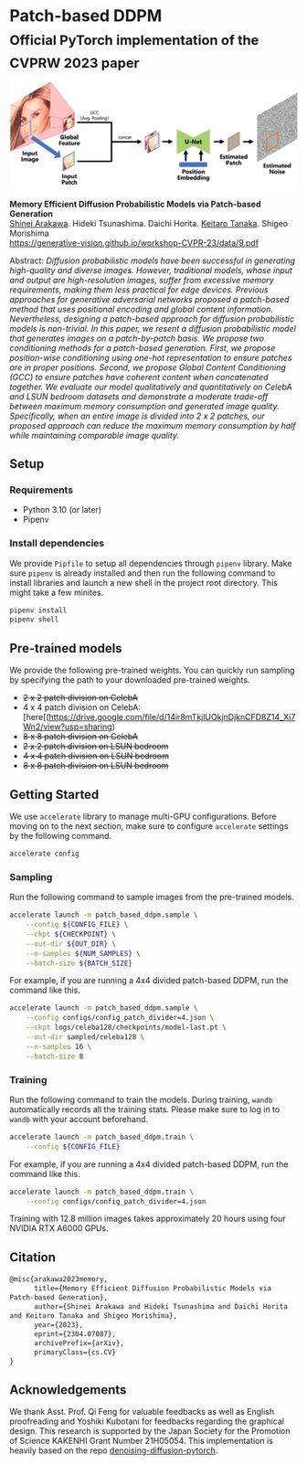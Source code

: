 # Patch-based DDPM<br><sub>Official PyTorch implementation of the CVPRW 2023 paper</sub>

![Teaser image](./assets/teaser.jpg)

**Memory Efficient Diffusion Probabilistic Models via Patch-based Generation**<br>
[Shinei Arakawa](https://shineiarakawa.github.io/). Hideki Tsunashima. Daichi Horita. [Keitaro Tanaka](https://sites.google.com/view/keitarotanaka/). Shigeo Morishima<br>
https://generative-vision.github.io/workshop-CVPR-23/data/9.pdf<br>

Abstract: *Diffusion probabilistic models have been successful in generating high-quality and diverse images. However, traditional models, whose input and output are high-resolution images, suffer from excessive memory requirements, making them less practical for edge devices. Previous approaches for generative adversarial networks proposed a patch-based method that uses positional encoding and global content information. Nevertheless, designing a patch-based approach for diffusion probabilistic models is non-trivial. In this paper, we resent a diffusion probabilistic model that generates images on a patch-by-patch basis. We propose two conditioning methods for a patch-based generation. First, we propose position-wise conditioning using one-hot representation to ensure patches are in proper positions. Second, we propose Global Content Conditioning (GCC) to ensure patches have coherent content when concatenated together. We evaluate our model qualitatively and quantitatively on CelebA and LSUN bedroom datasets and demonstrate a moderate trade-off between maximum memory consumption and generated image quality. Specifically, when an entire image is divided into 2 x 2 patches, our proposed approach can reduce the maximum memory consumption by half while maintaining comparable image quality.*

## Setup
### Requirements
- Python 3.10 (or later)
- Pipenv

### Install dependencies
We provide `Pipfile` to setup all dependencies through `pipenv` library. Make sure `pipenv` is already installed and then run the following command to install libraries and launch a new shell in the project root directory. This might take a few minites.
```bash
pipenv install
pipenv shell
```
## Pre-trained models
We provide the following pre-trained weights. You can quickly run sampling by specifying the path to your downloaded pre-trained weights.

- ~~2 x 2 patch division on CelebA~~
- 4 x 4 patch division on CelebA: [here[(https://drive.google.com/file/d/14ir8mTkjlUOkjnDjknCFD8Z14_Xi7Wn2/view?usp=sharing)
- ~~8 x 8 patch division on CelebA~~
- ~~2 x 2 patch division on LSUN bedroom~~
- ~~4 x 4 patch division on LSUN bedroom~~
- ~~8 x 8 patch division on LSUN bedroom~~

## Getting Started
We use `accelerate` library to manage multi-GPU configurations. Before moving on to the next section, make sure to configure `accelerate` settings by the following command.
```bash
accelerate config
```

### Sampling
Run the following command to sample images from the pre-trained models.
```bash
accelerate launch -m patch_based_ddpm.sample \
    --config ${CONFIG_FILE} \
    --ckpt ${CHECKPOINT} \
    --out-dir ${OUT_DIR} \
    --n-samples ${NUM_SAMPLES} \
    --batch-size ${BATCH_SIZE}
```

For example, if you are running a 4x4 divided patch-based DDPM, run the command like this.
```bash
accelerate launch -m patch_based_ddpm.sample \
    --config configs/config_patch_divider=4.json \
    --ckpt logs/celeba128/checkpoints/model-last.pt \
    --out-dir sampled/celeba128 \
    --n-samples 16 \
    --batch-size 8
```

### Training
Run the following command to train the models. During training, `wandb` automatically records all the training stats. Please make sure to log in to `wandb` with your account beforehand.
```bash
accelerate launch -m patch_based_ddpm.train \
    --config ${CONFIG_FILE}
```

For example, if you are running a 4x4 divided patch-based DDPM, run the command like this.
```bash
accelerate launch -m patch_based_ddpm.train \
    --config configs/config_patch_divider=4.json
```

Training with 12.8 million images takes approximately 20 hours using four NVIDIA RTX A6000 GPUs.

## Citation
```
@misc{arakawa2023memory,
      title={Memory Efficient Diffusion Probabilistic Models via Patch-based Generation}, 
      author={Shinei Arakawa and Hideki Tsunashima and Daichi Horita and Keitaro Tanaka and Shigeo Morishima},
      year={2023},
      eprint={2304.07087},
      archivePrefix={arXiv},
      primaryClass={cs.CV}
}
```

## Acknowledgements
We thank Asst. Prof. Qi Feng for valuable feedbacks as well as English proofreading and Yoshiki Kubotani for feedbacks regarding the graphical design.
This research is supported by the Japan Society for the Promotion of Science KAKENHI Grant Number 21H05054.
This implementation is heavily based on the repo [denoising-diffusion-pytorch](https://github.com/lucidrains/denoising-diffusion-pytorch).
